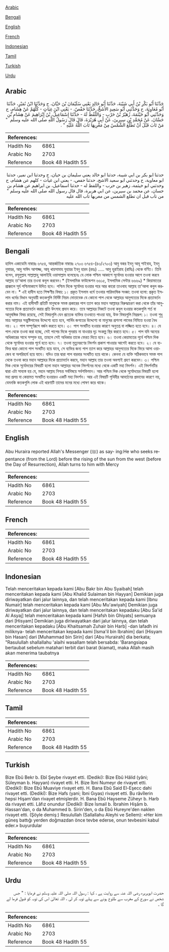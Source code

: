 [Arabic](#arabic)

[Bengali](#bengali)

[English](#english)

[French](#french)

[Indonesian](#indonesian)

[Tamil](#tamil)

[Turkish](#turkish)

[Urdu](#urdu)

## Arabic


<div dir="rtl" lang="ar" style={{fontSize:'larger',backgroundColor:'#f8f9fa',padding:20}}>
حَدَّثَنَا أَبُو بَكْرِ بْنُ أَبِي شَيْبَةَ، حَدَّثَنَا أَبُو خَالِدٍ يَعْنِي سُلَيْمَانَ بْنَ حَيَّانَ، ح وَحَدَّثَنَا ابْنُ نُمَيْرٍ، حَدَّثَنَا أَبُو مُعَاوِيَةَ، ح وَحَدَّثَنِي أَبُو سَعِيدٍ الأَشَجُّ، حَدَّثَنَا حَفْصٌ، - يَعْنِي ابْنَ غِيَاثٍ - كُلُّهُمْ عَنْ هِشَامٍ، ح وَحَدَّثَنِي أَبُو خَيْثَمَةَ، زُهَيْرُ بْنُ حَرْبٍ - وَاللَّفْظُ لَهُ - حَدَّثَنَا إِسْمَاعِيلُ، بْنُ إِبْرَاهِيمَ عَنْ هِشَامِ بْنِ حَسَّانَ، عَنْ مُحَمَّدِ بْنِ سِيرِينَ، عَنْ أَبِي هُرَيْرَةَ، قَالَ قَالَ رَسُولُ اللَّهِ صلى الله عليه وسلم ‏ "‏ مَنْ تَابَ قَبْلَ أَنْ تَطْلُعَ الشَّمْسُ مِنْ مَغْرِبِهَا تَابَ اللَّهُ عَلَيْهِ ‏"‏ ‏.‏
</div>
<div style={{backgroundColor:'#f8f9fa',padding:20, marginBottom: 10}}><table> <thead> <tr> <th>References:</th> <th></th> </tr> </thead> <tbody><tr><td>Hadith No</td><td>6861</td></tr><tr><td>Arabic No</td><td>2703</td></tr><tr><td>Reference</td><td>Book 48 Hadith 55</td></tr></tbody></table></div>


<div dir="rtl" lang="ar" style={{fontSize:'larger',backgroundColor:'#f8f9fa',padding:20}}>
حدثنا ابو بكر بن ابي شيبة، حدثنا ابو خالد يعني سليمان بن حيان، ح وحدثنا ابن نمير، حدثنا ابو معاوية، ح وحدثني ابو سعيد الاشج، حدثنا حفص، - يعني ابن غياث - كلهم عن هشام، ح وحدثني ابو خيثمة، زهير بن حرب - واللفظ له - حدثنا اسماعيل، بن ابراهيم عن هشام بن حسان، عن محمد بن سيرين، عن ابي هريرة، قال قال رسول الله صلى الله عليه وسلم " من تاب قبل ان تطلع الشمس من مغربها تاب الله عليه
</div>
<div style={{backgroundColor:'#f8f9fa',padding:20, marginBottom: 10}}><table> <thead> <tr> <th>References:</th> <th></th> </tr> </thead> <tbody><tr><td>Hadith No</td><td>6861</td></tr><tr><td>Arabic No</td><td>2703</td></tr><tr><td>Reference</td><td>Book 48 Hadith 55</td></tr></tbody></table></div>

## Bengali


<div dir="ltr" lang="bn" style={{fontSize:'larger',backgroundColor:'#f8f9fa',padding:20}}>
হাদিস একাডেমি নাম্বারঃ ৬৭৫৪, আন্তর্জাতিক নাম্বারঃ ২৭০৩ ৬৭৫৪-(৪৩/২৭০৩) আবু বকর ইবনু আবূ শাইবাহ, ইবনু নুমায়র, আবু সাঈদ আশাজ্জ, আবূ খায়সামাহ যুহায়র ইবনু হারব (রহঃ) ..... আবু হুরাইরাহ (রাযিঃ) থেকে বর্ণিত। তিনি বলেন, রসূলুল্লাহ সাল্লাল্লাহু আলাইহি ওয়াসাল্লাম বলেছেনঃ যে লোক পশ্চিম আকাশে সূর্যোদয় হওয়ার আগে তওবা করবে আল্লাহ তা’আলা তার তওবা কবুল করবেন।* (ইসলামিক ফাউন্ডেশন ৬৬১৫, ইসলামিক সেন্টার ৬৬৬৯) * কিয়ামাতের প্রাক্কালে সূর্য পশ্চিমাকাশে উদিত হবে। পশ্চিম দিকে সূর্যোদয় হওয়ার পরে আর কারো তাওবাহ আল্লাহ তা’আলা কবুল করবেন না। * এই হাদীস হতে শিক্ষণীয় বিষয়: ১। প্রকৃত ইসলাম ধর্মে তওবার পারিভাষিক সংজ্ঞা: তওবা হলো: প্রকৃত ইসলাম ধর্মের বিধান অনুযায়ী কতকগুলি নির্দিষ্ট নিয়ম মোতাবেক যে কোনো পাপ থেকে আল্লাহর আনুগত্যের দিকে প্রত্যাবর্তন করার নাম। এই হাদীসটি প্রতিটি মানুষকে সমস্ত প্রকারের পাপ ত্যাগ করে মহান আল্লাহর বিরুদ্ধাচরণ করা থেকে তাঁর আনুগত্যের দিকে প্রত্যাবর্তন করার প্রতি উৎসাহ প্রদান করে। তবে আল্লাহর নিকটে তওবা কবুল হওয়ার কতকগুলি শর্ত বা আনুষঙ্গিক বিষয় রয়েছে, সেই বিষয়গুলি যেন প্রত্যেক ব্যক্তির তওবাতে পাওয়া যায়, উক্ত বিষয়গুলি নিম্নরূপ: ১। তওবা শুধু মাত্র আল্লাহর সন্তুষ্টিলাভের উদ্দেশ্যে হতে হবে, পার্থিব জগতের উদ্দেশ্যে বা মানুষের প্রশংসা লাভের নিমিত্তে হওয়া বৈধ নয়। ২। পাপ সম্পূর্ণরূপে বর্জন করতে হবে। ৩। পাপ সংঘটিত হওয়ার কারণে অনুতপ্ত বা লজ্জিত হতে হবে। ৪। যে পাপ থেকে তওবা করা হচ্ছে, সেই পাপের দিকে পুনরায় না যাওয়ার দৃঢ় সংকল্প স্থির করতে হবে। ৫। পাপ যদি অন্যের অধিকারের সাথে সম্পৃক্ত হয়, তাহলে সেই অধিকার তাকে ফেরত দিতে হবে। ৬। তওবা কেয়ামতের পূর্বে পশ্চিম দিক থেকে সূর্যোদয় হওয়ার পূর্বে হতে হবে। ৭। তওবা মৃত্যুবরণের নিদর্শন প্রকাশ পাওয়ার আগেই করতে হবে। ২। যে ব্যক্তির দ্বারা কোনো পাপ সংঘটিত হয়ে যাবে, সে ব্যক্তির জন্য পাপ ত্যাগ করে আল্লাহর আনুগত্যের দিকে ফিরে আসা ওয়াজেব বা অপরিহার্য হয়ে যাবে। যদিও তার দ্বারা পাপ বারবার সংঘটিত হয়ে থাকে। কেননা যে ব্যক্তি সঠিকভাবে সমস্ত পাপ থেকে তওবা করে মহান আল্লাহর দিকে প্রত্যাবর্তন করবে, মহান আল্লাহ তার তওবা অবশ্যই গ্রহণ করবেন। ৩। পশ্চিম দিক থেকে সূর্যোদয়ের বিষয়টি হলো মহান আল্লাহর অনেক নিদর্শনের মধ্যে থেকে একটি মহা নিদর্শন। এই নিদর্শনটির দ্বারা এটা সাব্যস্ত হয় যে, মহান আল্লাহ নিশ্চয় সর্ববিষয়ে সর্বশক্তিমান। আর পশ্চিম দিক থেকে সূর্যোদয়ের বিষয়টি হলো মহা প্রলয় বা কেয়ামত সংঘটিত হওয়ারও একটি মহা নিদর্শন। আর এই বিষয়টি পৃথিবীর আবর্তনের প্রভাবের কারণে নয়, যেমনকি কতকগুলি লোক এই ধারণাটি তাদের মনের মধ্যে পোষণ করে থাকে।
</div>
<div style={{backgroundColor:'#f8f9fa',padding:20, marginBottom: 10}}><table> <thead> <tr> <th>References:</th> <th></th> </tr> </thead> <tbody><tr><td>Hadith No</td><td>6861</td></tr><tr><td>Arabic No</td><td>2703</td></tr><tr><td>Reference</td><td>Book 48 Hadith 55</td></tr></tbody></table></div>

## English


<div dir="ltr" lang="en" style={{fontSize:'larger',backgroundColor:'#f8f9fa',padding:20}}>
Abu Huraira reported Allah's Messenger (ﷺ) as say- ing:He who seeks repentance (from the Lord) before the rising of the sun from the west (before the Day of Resurrection), Allah turns to him with Mercy
</div>
<div style={{backgroundColor:'#f8f9fa',padding:20, marginBottom: 10}}><table> <thead> <tr> <th>References:</th> <th></th> </tr> </thead> <tbody><tr><td>Hadith No</td><td>6861</td></tr><tr><td>Arabic No</td><td>2703</td></tr><tr><td>Reference</td><td>Book 48 Hadith 55</td></tr></tbody></table></div>

## French


<div dir="ltr" lang="fr" style={{fontSize:'larger',backgroundColor:'#f8f9fa',padding:20}}>

</div>
<div style={{backgroundColor:'#f8f9fa',padding:20, marginBottom: 10}}><table> <thead> <tr> <th>References:</th> <th></th> </tr> </thead> <tbody><tr><td>Hadith No</td><td>6861</td></tr><tr><td>Arabic No</td><td>2703</td></tr><tr><td>Reference</td><td>Book 48 Hadith 55</td></tr></tbody></table></div>

## Indonesian


<div dir="ltr" lang="id" style={{fontSize:'larger',backgroundColor:'#f8f9fa',padding:20}}>
Telah menceritakan kepada kami [Abu Bakr bin Abu Syaibah] telah menceritakan kepada kami [Abu Khalid Sulaiman bin Hayyan] Demikian juga diriwayatkan dari jalur lainnya, dan telah menceritakan kepada kami [Ibnu Numair] telah menceritakan kepada kami [Abu Mu'awiyah] Demikian juga diriwayatkan dari jalur lainnya, dan telah menceritakan kepadaku [Abu Sa'id Al Asyaj] telah menceritakan kepada kami [Hafsh bin Ghiyats] semuanya dari [Hisyam] Demikian juga diriwayatkan dari jalur lainnya, dan telah menceritakan kepadaku [Abu Khaitsamah Zuhair bin Harb] -dan lafadh ini miliknya- telah menceritakan kepada kami [Isma'il bin Ibrahim] dari [Hisyam bin Hasan] dari [Muhammad bin Sirin] dari [Abu Hurairah] dia berkata; "Rasulullah shallallahu 'alaihi wasallam telah bersabda: 'Barangsiapa bertaubat sebelum matahari terbit dari barat (kiamat), maka Allah masih akan menerima taubatnya
</div>
<div style={{backgroundColor:'#f8f9fa',padding:20, marginBottom: 10}}><table> <thead> <tr> <th>References:</th> <th></th> </tr> </thead> <tbody><tr><td>Hadith No</td><td>6861</td></tr><tr><td>Arabic No</td><td>2703</td></tr><tr><td>Reference</td><td>Book 48 Hadith 55</td></tr></tbody></table></div>

## Tamil


<div dir="ltr" lang="ta" style={{fontSize:'larger',backgroundColor:'#f8f9fa',padding:20}}>

</div>
<div style={{backgroundColor:'#f8f9fa',padding:20, marginBottom: 10}}><table> <thead> <tr> <th>References:</th> <th></th> </tr> </thead> <tbody><tr><td>Hadith No</td><td>6861</td></tr><tr><td>Arabic No</td><td>2703</td></tr><tr><td>Reference</td><td>Book 48 Hadith 55</td></tr></tbody></table></div>

## Turkish


<div dir="ltr" lang="tr" style={{fontSize:'larger',backgroundColor:'#f8f9fa',padding:20}}>
Bize Ebû Bekr b. Ebî Şeybe rivayet etti. (Dediki): Bize Ebû Hâlid (yâni; Süleyman b. Hayyan) rivayet etti. H. Bize İbni Numeyr de rivayet etti. (Dedikî): Bize Ebû Muaviye rivayet etti. H. Bana Ebû Said El-Eşecc dahi rivayet etti. (Dedikî): Bize Hafs (yani; İbni Gıyas) rivayet etti. Bu râvîlerin hepsi Hişam'dan rivayet etmişlerdir. H. Bana Ebû Hayseme Züheyr b. Harb da rivayet etti. Lâfız onundur (Dedikî): Bize İsmail b. İbrahim Hişâm b. Hassan'dan, o da Muhammed b. Sirin'den, o da Ebû Hureyre'den naklen rivayet etti. (Şöyle demiş:) Resulullah (Sallallahu Aleyhi ve Sellem): «Her kim güneş battığı yerden doğmazdan önce tevbe ederse, onun tevbesini kabul eder.» buyurdular
</div>
<div style={{backgroundColor:'#f8f9fa',padding:20, marginBottom: 10}}><table> <thead> <tr> <th>References:</th> <th></th> </tr> </thead> <tbody><tr><td>Hadith No</td><td>6861</td></tr><tr><td>Arabic No</td><td>2703</td></tr><tr><td>Reference</td><td>Book 48 Hadith 55</td></tr></tbody></table></div>

## Urdu


<div dir="rtl" lang="ur" style={{fontSize:'larger',backgroundColor:'#f8f9fa',padding:20}}>
حضرت ابوہریرہ رضی اللہ عنہ سے روایت ہے ، کہا : رسول اللہ صلی اللہ علیہ وسلم نے فرمایا : " جس شخص نے سورج کے مغرب سے طلوع ہونے سے پہلے توبہ کر لی ، اللہ تعالیٰ اس کی توبہ کو قبول فرما لے گا ۔
</div>
<div style={{backgroundColor:'#f8f9fa',padding:20, marginBottom: 10}}><table> <thead> <tr> <th>References:</th> <th></th> </tr> </thead> <tbody><tr><td>Hadith No</td><td>6861</td></tr><tr><td>Arabic No</td><td>2703</td></tr><tr><td>Reference</td><td>Book 48 Hadith 55</td></tr></tbody></table></div>